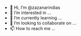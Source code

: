 - 👋 Hi, I’m @zazanarindias
- 👀 I’m interested in ...
- 🌱 I’m currently learning ...
- 💞️ I’m looking to collaborate on ...
- 📫 How to reach me ...

<!---
zazanarindias/zazanarindias is a ✨ special ✨ repository because its `README.md` (this file) appears on your GitHub profile.
You can click the Preview link to take a look at your changes.
--->

